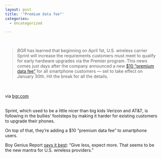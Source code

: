 ```yaml
---
layout: post
title: '"Premium data fee"'
categories:
  - Uncategorized

---
```


<div class="posterous_bookmarklet_entry"><br /><blockquote class="posterous_long_quote"><em>BGR </em>has learned that beginning on April 1st, U.S. wireless carrier Sprint will increase the requirements customers must meet to qualify for early hardware upgrades via the Premier program. This news comes just days after the company announced a new <a href="http://www.bgr.com/2011/01/18/sprint-adding-10-premium-data-add-on-charge-to-all-smartphone-activations-starting-january-30th/">$10 “premium data fee”</a> for all smartphone customers — set to take effect on January 30th. Hit the break for all the details.</blockquote><br /><br /><div class="posterous_quote_citation">via <a href="http://www.bgr.com/2011/01/20/sprint-tweaking-premier-program-april-1st-making-early-upgrades-more-elusive/">bgr.com</a></div><br /><p>Sprint, which used to be a little nicer than big kids Verizon and AT&amp;T, is following in the bullies&#8217; footsteps by making it harder for existing customers to upgrade their phones.  <br /></p><p>On top of that, they&#8217;re adding a $10 &#8220;premium data fee&#8221; to smartphone users. <br /></p><p>Boy Genius Report <a href="http://www.bgr.com/2011/01/20/sprint-tweaking-premier-program-april-1st-making-early-upgrades-more-elusive/">says it best</a>: &#8220;Give less, expect more. That seems to be the new mantra for U.S. wireless providers.&#8221;</p></div><div class="blogger-post-footer"><img width="1" height="1" src="https://blogger.googleusercontent.com/tracker/8920950033468593796-1015513742395253414?l=openmobile.blogspot.com" alt="" /></div>
